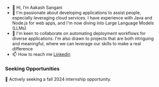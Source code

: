 - 👋 Hi, I’m Aakash Sangani
- 👀 I'm passionate about developing applications to assist people, especially leveraging cloud services. I have experience with Java and Node.js for web apps, and I'm now diving into Large Language Models (LLMs)
- 💞️ I'm keen to collaborate on automating deployment workflows for diverse applications. I'm also drawn to projects that are both intriguing and meaningful, where we can leverage our skills to make a real difference
- 📫 How to reach me [Linkedin](https://www.linkedin.com/in/aakash-sangani/)
### Seeking Opportunities
💬 Actively seeking a fall 2024 internship opportunity.
<!---
AakashSanganiNeu/AakashSanganiNeu is a ✨ special ✨ repository because its `README.md` (this file) appears on your GitHub profile.
You can click the Preview link to take a look at your changes.
--->
